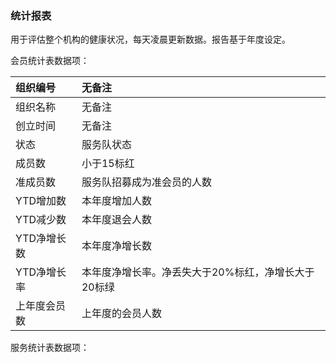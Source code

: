 ### 统计报表

用于评估整个机构的健康状况，每天凌晨更新数据。报告基于年度设定。

会员统计表数据项：

| 组织编号 | 无备注 |
| :--- | :--- |
| 组织名称 | 无备注 |
| 创立时间 | 无备注 |
| 状态 | 服务队状态 |
| 成员数 | 小于15标红 |
| 准成员数 | 服务队招募成为准会员的人数 |
| YTD增加数 | 本年度增加人数 |
| YTD减少数 | 本年度退会人数 |
| YTD净增长数 | 本年度净增长数 |
| YTD净增长率 | 本年度净增长率。净丢失大于20%标红，净增长大于20标绿 |
| 上年度会员数 | 上年度的会员人数 |



服务统计表数据项：

